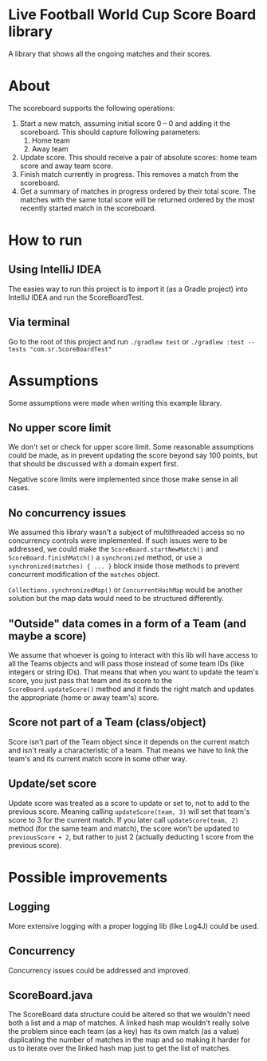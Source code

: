 # Live Football World Cup Score Board library

A library that shows all the ongoing matches and their scores.

# About

The scoreboard supports the following operations:

1. Start a new match, assuming initial score 0 – 0 and adding it the scoreboard. This should capture following
   parameters:
    1. Home team
    2. Away team
2. Update score. This should receive a pair of absolute scores: home team score and away team score.
3. Finish match currently in progress. This removes a match from the scoreboard.
4. Get a summary of matches in progress ordered by their total score. The matches with the same total score will be
   returned ordered by the most recently started match in the scoreboard.

# How to run

## Using IntelliJ IDEA

The easies way to run this project is to import it (as a Gradle project) into IntelliJ IDEA and run the ScoreBoardTest.

## Via terminal

Go to the root of this project and run
```./gradlew test```
or
```./gradlew :test --tests "com.sr.ScoreBoardTest"```

# Assumptions

Some assumptions were made when writing this example library.

## No upper score limit

We don't set or check for upper score limit. Some reasonable assumptions could be made, as in prevent updating the score
beyond say 100 points, but that should be discussed with a domain expert first.

Negative score limits were implemented since those make sense in all cases.

## No concurrency issues

We assumed this library wasn't a subject of multithreaded access so no concurrency controls were implemented. If
such issues were to be addressed, we could make the `ScoreBoard.startNewMatch()` and `ScoreBoard.finishMatch()` a
`synchronized` method, or use a `synchronized(matches) { ... }` block inside those methods to prevent concurrent
modification of the `matches` object.

`Collections.synchronizedMap()` or `ConcurrentHashMap` would be another solution but the map data would need to be
structured differently.

## "Outside" data comes in a form of a Team (and maybe a score)

We assume that whoever is going to interact with this lib will have access to all the Teams objects and will pass those
instead of some team IDs (like integers or string IDs). That means that when you want to update the team's score, you
just pass that team and its score to the `ScoreBoard.updateScore()` method and it finds the right match and updates the
appropriate (home or away team's) score.

## Score not part of a Team (class/object)

Score isn't part of the Team object since it depends on the current match and isn't really a characteristic of a team.
That means we have to link the team's and its current match score in some other way.

## Update/set score

Update score was treated as a score to update or set to, not to add to the previous score. Meaning calling
`updateScore(team, 3)` will set that team's score to 3 for the current match. If you later call `updateScore(team, 2)`
method (for the same team and match), the score won't be updated to `previousScore + 2`, but rather to just 2 (actually
deducting 1 score from the previous score).

# Possible improvements

## Logging

More extensive logging with a proper logging lib (like Log4J) could be used.

## Concurrency

Concurrency issues could be addressed and improved.

## ScoreBoard.java

The ScoreBoard data structure could be altered so that we wouldn't need both a list and a map of matches. A linked hash
map wouldn't really solve the problem since each team (as a key) has its own match (as a value) duplicating the number
of matches in the map and so making it harder for us to iterate over the linked hash map just to get the list of
matches.